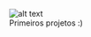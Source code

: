 ![alt text](https://github.com/vtdotsec/primeirosprojetos/python-logo.png)
<br>
Primeiros projetos :)

